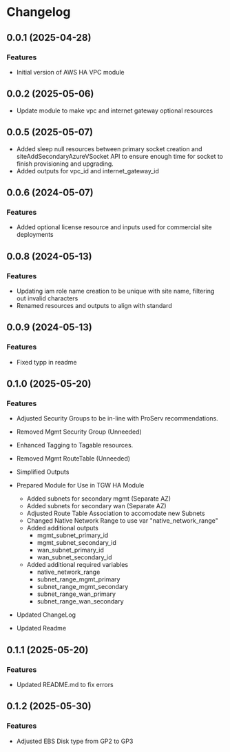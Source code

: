 # Changelog

## 0.0.1 (2025-04-28)

### Features
- Initial version of AWS HA VPC module

## 0.0.2 (2025-05-06)
- Update module to make vpc and internet gateway optional resources

## 0.0.5 (2025-05-07)
- Added sleep null resources between primary socket creation and siteAddSecondaryAzureVSocket API to ensure enough time for socket to finish provisioning and upgrading.
- Added outputs for vpc_id and internet_gateway_id

## 0.0.6 (2024-05-07)

### Features
- Added optional license resource and inputs used for commercial site deployments

## 0.0.8 (2024-05-13)

### Features
- Updating iam role name creation to be unique with site name, filtering out invalid characters
- Renamed resources and outputs to align with standard

## 0.0.9 (2024-05-13)

### Features
- Fixed typp in readme

## 0.1.0 (2025-05-20)

### Features
 - Adjusted Security Groups to be in-line with ProServ recommendations.
 - Removed Mgmt Security Group (Unneeded)
 - Enhanced Tagging to Tagable resources. 
 - Removed Mgmt RouteTable (Unneeded)
 - Simplified Outputs 

 - Prepared Module for Use in TGW HA Module 
   - Added subnets for secondary mgmt (Separate AZ) 
   - Added subnets for secondary wan (Separate AZ)
   - Adjusted Route Table Association to accomodate new Subnets
   - Changed Native Network Range to use var "native_network_range" 
   - Added additional outputs 
     - mgmt_subnet_primary_id 
     - mgmt_subnet_secondary_id
     - wan_subnet_primary_id
     - wan_subnet_secondary_id
    - Added additional required variables 
      - native_network_range
      - subnet_range_mgmt_primary
      - subnet_range_mgmt_secondary
      - subnet_range_wan_primary
      - subnet_range_wan_secondary
 - Updated ChangeLog
 - Updated Readme 

 ## 0.1.1 (2025-05-20)

 ### Features
  - Updated README.md to fix errors 

## 0.1.2 (2025-05-30)

### Features
- Adjusted EBS Disk type from GP2 to GP3 
